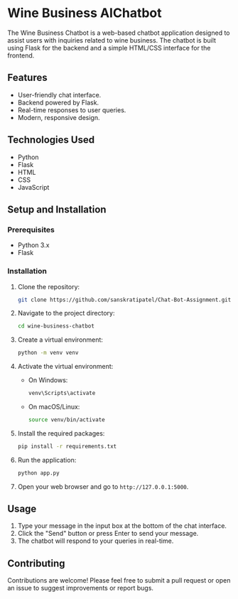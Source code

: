 # Wine Business AIChatbot

The Wine Business Chatbot is a web-based chatbot application designed to assist users with inquiries related to wine business. The chatbot is built using Flask for the backend and a simple HTML/CSS interface for the frontend.

## Features

- User-friendly chat interface.
- Backend powered by Flask.
- Real-time responses to user queries.
- Modern, responsive design.

## Technologies Used

- Python
- Flask
- HTML
- CSS
- JavaScript

## Setup and Installation

### Prerequisites

- Python 3.x
- Flask

### Installation

1. Clone the repository:
    ```bash
    git clone https://github.com/sanskratipatel/Chat-Bot-Assignment.git
    ```

2. Navigate to the project directory:
    ```bash
    cd wine-business-chatbot
    ```

3. Create a virtual environment:
    ```bash
    python -m venv venv
    ```

4. Activate the virtual environment:

    - On Windows:
        ```bash
        venv\Scripts\activate
        ```
    - On macOS/Linux:
        ```bash
        source venv/bin/activate
        ```

5. Install the required packages:
    ```bash
    pip install -r requirements.txt
    ```

6. Run the application:
    ```bash
    python app.py
    ```

7. Open your web browser and go to `http://127.0.0.1:5000`.


## Usage

1. Type your message in the input box at the bottom of the chat interface.
2. Click the "Send" button or press Enter to send your message.
3. The chatbot will respond to your queries in real-time.

## Contributing

Contributions are welcome! Please feel free to submit a pull request or open an issue to suggest improvements or report bugs.



